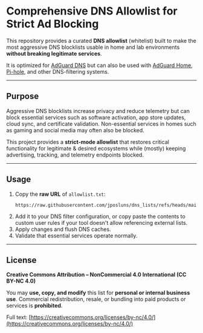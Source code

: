 # Comprehensive DNS Allowlist for Strict Ad Blocking

This repository provides a curated **DNS allowlist** (whitelist) built to make the most aggressive DNS blocklists usable in home and lab environments **without breaking legitimate services**.

It is optimized for [AdGuard DNS](https://adguard-dns.io) but can also be used with [AdGuard Home](https://github.com/AdguardTeam/AdGuardHome), [Pi-hole](https://pi-hole.net/), and other DNS-filtering systems.

---

## Purpose

Aggressive DNS blocklists increase privacy and reduce telemetry but can block essential services such as software activation, app store updates, cloud sync, and certificate validation. Non-essential services in homes such as gaming and social media may often also be blocked.

This project provides a **strict-mode allowlist** that restores critical functionality for legitimate & desired ecosystems while (mostly) keeping advertising, tracking, and telemetry endpoints blocked.

---

## Usage

1. Copy the **raw URL** of `allowlist.txt`:
   ```
   https://raw.githubusercontent.com/jposluns/dns_lists/refs/heads/main/allowlist.txt
   ```
2. Add it to your DNS filter configuration, or copy paste the contents to custom user rules if your tool doesn't allow referencing external lists.
3. Apply changes and flush DNS caches.
4. Validate that essential services operate normally.

---

## License

**Creative Commons Attribution – NonCommercial 4.0 International (CC BY-NC 4.0)**

You may **use, copy, and modify** this list for **personal or internal business use**.
Commercial redistribution, resale, or bundling into paid products or services is **prohibited**.

Full text: [https://creativecommons.org/licenses/by-nc/4.0/](https://creativecommons.org/licenses/by-nc/4.0/)
